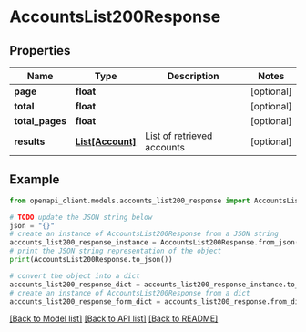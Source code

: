 # AccountsList200Response


## Properties

Name | Type | Description | Notes
------------ | ------------- | ------------- | -------------
**page** | **float** |  | [optional] 
**total** | **float** |  | [optional] 
**total_pages** | **float** |  | [optional] 
**results** | [**List[Account]**](Account.md) | List of retrieved accounts | [optional] 

## Example

```python
from openapi_client.models.accounts_list200_response import AccountsList200Response

# TODO update the JSON string below
json = "{}"
# create an instance of AccountsList200Response from a JSON string
accounts_list200_response_instance = AccountsList200Response.from_json(json)
# print the JSON string representation of the object
print(AccountsList200Response.to_json())

# convert the object into a dict
accounts_list200_response_dict = accounts_list200_response_instance.to_dict()
# create an instance of AccountsList200Response from a dict
accounts_list200_response_form_dict = accounts_list200_response.from_dict(accounts_list200_response_dict)
```
[[Back to Model list]](../README.md#documentation-for-models) [[Back to API list]](../README.md#documentation-for-api-endpoints) [[Back to README]](../README.md)



